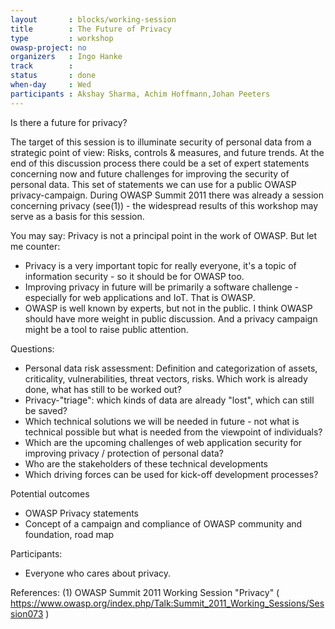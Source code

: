 ```yaml
---
layout       : blocks/working-session
title        : The Future of Privacy
type         : workshop
owasp-project: no
organizers   : Ingo Hanke
track        :
status       : done
when-day     : Wed
participants : Akshay Sharma, Achim Hoffmann,Johan Peeters
---
```


Is there a future for privacy?

The target of this session is to illuminate security of personal data from a strategic point of view:
Risks, controls & measures, and future trends.
At the end of this discussion process there could be a set of expert statements concerning now and future
challenges for improving the security of personal data.
This set of statements we can use for a public OWASP privacy-campaign.
During OWASP Summit 2011 there was already a session concerning privacy (see(1)) - the widespread results of
this workshop may serve as a basis for this session.

You may say: Privacy is not a principal point in the work of OWASP. But let me counter:
- Privacy is a very important topic for really everyone, it's a topic of information security - so it should be for OWASP too.
- Improving privacy in future will be primarily a software challenge - especially for web applications and IoT. That is OWASP.
- OWASP is well known by experts, but not in the public. I think OWASP should have more weight in public discussion. And a privacy campaign might be a tool to raise public attention.

Questions:
- Personal data risk assessment: Definition and categorization of assets, criticality, vulnerabilities, threat vectors, risks.
  Which work is already done, what has still to be worked out?
- Privacy-"triage": which kinds of data are already "lost", which can still be saved?
- Which technical solutions we will be needed in future - not what is technical possible but what is needed
  from the viewpoint of individuals?
- Which are the upcoming challenges of web application security for improving privacy / protection of personal data?
- Who are the stakeholders of these technical developments
- Which driving forces can be used for kick-off development processes?


Potential outcomes
- OWASP Privacy statements
- Concept of a campaign and compliance of OWASP community and foundation, road map

Participants:
- Everyone who cares about privacy.

References:
(1) OWASP Summit 2011 Working Session "Privacy" ( https://www.owasp.org/index.php/Talk:Summit_2011_Working_Sessions/Session073 )
